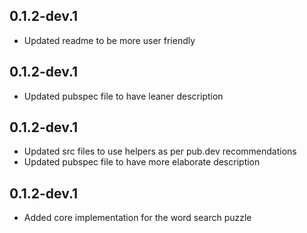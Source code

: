 ## 0.1.2-dev.1
- Updated readme to be more user friendly
## 0.1.2-dev.1
- Updated pubspec file to have leaner description
## 0.1.2-dev.1
- Updated src files to use helpers as per pub.dev recommendations
- Updated pubspec file to have more elaborate description
## 0.1.2-dev.1
- Added core implementation for the word search puzzle